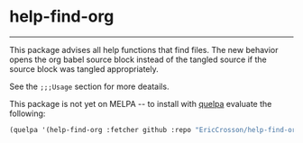 # help-find-org
---

This package advises all help functions that find files. The new
behavior opens the org babel source block instead of the tangled
source if the source block was tangled appropriately.

See the `;;;Usage` section for more deatails.

This package is not yet on MELPA -- to install with
[quelpa](https://github.com/quelpa/quelpa) evaluate the following:

```lisp
(quelpa '(help-find-org :fetcher github :repo "EricCrosson/help-find-org"))
```
